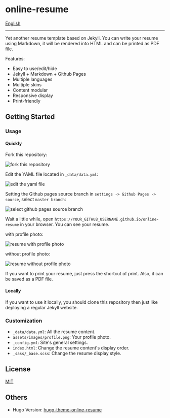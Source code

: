 # online-resume

[English](README.md)

---

Yet another resume template based on Jekyll. You can write your resume using Markdown, it will be rendered into HTML and can be printed as PDF file.

Features:

-   Easy to use/edit/hide
-   Jekyll + Markdown + Github Pages
-   Multiple languages
-   Multiple skins
-   Content modular
-   Responsive display
-   Print-friendly

## Getting Started

### Usage

#### Quickly

Fork this repository:

![](https://github.com/tarrex/online-resume/raw/master/assets/images/fork.png 'fork this repository')

Edit the YAML file located in `_data/data.yml`:

![](https://github.com/tarrex/online-resume/raw/master/assets/images/edit.png 'edit the yaml file')

Setting the Github pages source branch in `settings -> Github Pages -> source`, select `master branch`:

![](https://github.com/tarrex/online-resume/raw/master/assets/images/source.png 'select github pages source branch')

Wait a little while, open `https://YOUR_GITHUB_USERNAME.github.io/online-resume` in your browser. You can see your resume.

with profile photo:

![](https://github.com/tarrex/online-resume/raw/master/assets/images/resume1.png 'resume with profile photo')

without profile photo:

![](https://github.com/tarrex/online-resume/raw/master/assets/images/resume2.png 'resume without profile photo')

If you want to print your resume, just press the shortcut of print. Also, it can be saved as a PDF file.

#### Locally

If you want to use it locally, you should clone this repository then just like deploying a regular Jekyll website.

### Customization

-   `_data/data.yml`: All the resume content.
-   `assets/images/profile.png`: Your profile photo.
-   `_config.yml`: Site's general settings.
-   `index.html`: Change the resume content's display order.
-   `_sass/_base.scss`: Change the resume display style.

## License

[MIT](https://choosealicense.com/licenses/mit/)

## Others

-   Hugo Version: [hugo-theme-online-resume](https://github.com/tarrex/hugo-theme-online-resume)
